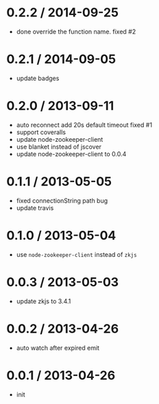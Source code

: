 
0.2.2 / 2014-09-25
==================

 * done override the function name. fixed #2

0.2.1 / 2014-09-05
==================

 * update badges

0.2.0 / 2013-09-11 
==================

  * auto reconnect add 20s default timeout fixed #1
  * support coveralls
  * update node-zookeeper-client
  * use blanket instead of jscover
  * update node-zookeeper-client to 0.0.4

0.1.1 / 2013-05-05 
==================

  * fixed connectionString path bug
  * update travis

0.1.0 / 2013-05-04 
==================

  * use `node-zookeeper-client` instead of `zkjs`

0.0.3 / 2013-05-03 
==================

  * update zkjs to 3.4.1

0.0.2 / 2013-04-26 
==================

  * auto watch after expired emit

0.0.1 / 2013-04-26 
==================

  * init
